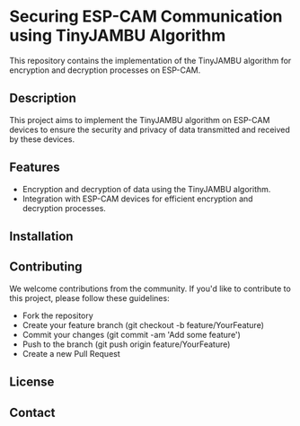 # Securing ESP-CAM Communication using TinyJAMBU Algorithm

This repository contains the implementation of the TinyJAMBU algorithm for encryption and decryption processes on ESP-CAM.

## Description
This project aims to implement the TinyJAMBU algorithm on ESP-CAM devices to ensure the security and privacy of data transmitted and received by these devices.

## Features
- Encryption and decryption of data using the TinyJAMBU algorithm.
- Integration with ESP-CAM devices for efficient encryption and decryption processes.

## Installation


## Contributing
We welcome contributions from the community. If you'd like to contribute to this project, please follow these guidelines:

- Fork the repository
- Create your feature branch (git checkout -b feature/YourFeature)
- Commit your changes (git commit -am 'Add some feature')
- Push to the branch (git push origin feature/YourFeature)
- Create a new Pull Request

## License


## Contact
